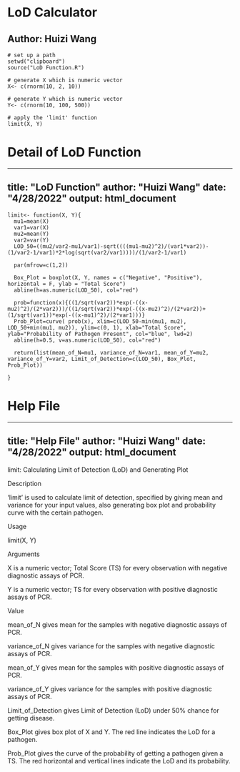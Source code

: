 # LoD Calculator

## Author: Huizi Wang


```{r}
# set up a path
setwd("clipboard")
source("LoD Function.R")

# generate X which is numeric vector
X<- c(rnorm(10, 2, 10))

# generate Y which is numeric vector
Y<- c(rnorm(10, 100, 500))

# apply the 'limit' function
limit(X, Y)
```


# Detail of LoD Function 
---
title: "LoD Function"
author: "Huizi Wang"
date: "4/28/2022"
output: html_document
---


```{r}
limit<- function(X, Y){
  mu1=mean(X)
  var1=var(X)
  mu2=mean(Y)
  var2=var(Y)
  LOD_50=((mu2/var2-mu1/var1)-sqrt((((mu1-mu2)^2)/(var1*var2))-(1/var2-1/var1)*2*log(sqrt(var2/var1))))/(1/var2-1/var1)
  
  par(mfrow=c(1,2))
  
  Box_Plot = boxplot(X, Y, names = c("Negative", "Positive"), horizontal = F, ylab = "Total Score")
  abline(h=as.numeric(LOD_50), col="red")
  
  prob=function(x){((1/sqrt(var2))*exp(-((x-mu2)^2)/(2*var2)))/((1/sqrt(var2))*exp(-((x-mu2)^2)/(2*var2))+(1/sqrt(var1))*exp(-((x-mu1)^2)/(2*var1)))}
  Prob_Plot=curve( prob(x), xlim=c(LOD_50-min(mu1, mu2), LOD_50+min(mu1, mu2)), ylim=c(0, 1), xlab="Total Score", ylab="Probability of Pathogen Present", col="blue", lwd=2)
  abline(h=0.5, v=as.numeric(LOD_50), col="red")
  
  return(list(mean_of_N=mu1, variance_of_N=var1, mean_of_Y=mu2, variance_of_Y=var2, Limit_of_Detection=c(LOD_50), Box_Plot, Prob_Plot))
  
}
```


# Help File
---
title: "Help File"
author: "Huizi Wang"
date: "4/28/2022"
output: html_document
---


limit: Calculating Limit of Detection (LoD) and Generating Plot

Description

‘limit’ is used to calculate limit of detection, specified by giving mean and variance for your input values, also generating box plot and probability curve with the certain pathogen. 


Usage

limit(X, Y)           


Arguments

X                                is a numeric vector; Total Score (TS) for every observation with negative         
                                 diagnostic assays of PCR.                                             

Y                                is a numeric vector; TS for every observation with positive diagnostic 
                                 assays of PCR.
                                              
Value

mean_of_N                        gives mean for the samples with negative diagnostic assays of PCR.
 
variance_of_N                    gives variance for the samples with negative diagnostic assays of PCR.

mean_of_Y                        gives mean for the samples with positive diagnostic assays of PCR.

variance_of_Y                    gives variance for the samples with positive diagnostic assays of PCR.

Limit_of_Detection               gives Limit of Detection (LoD) under 50% chance for getting disease.                         

Box_Plot                         gives box plot of X and Y. The red line indicates the LoD for a pathogen.
                                             
Prob_Plot                        gives the curve of the probability of getting a pathogen given a TS. The 
                                 red horizontal and vertical lines indicate the LoD and its probability. 


